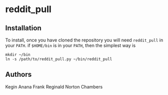 # reddit_pull

## Installation

To install, once you have cloned the repository you will need
`reddit_pull` in your `PATH`. if `$HOME/bin` is in your `PATH`, then
the simplest way is

``` shell
mkdir ~/bin
ln -s /path/to/reddit_pull.py ~/bin/reddit_pull
```

## Authors
Kegin
Anana
Frank Reginald Norton Chambers
